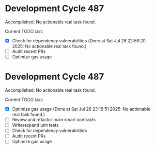 # Development Cycle 487

Accomplished: No actionable real task found.

Current TODO List:

- [x] Check for dependency vulnerabilities  (Done at Sat Jul 26 22:56:20 2025: No actionable real task found.)
- [ ] Audit recent PRs
- [ ] Optimize gas usage

# Development Cycle 487

Accomplished: No actionable real task found.

Current TODO List:

- [x] Optimize gas usage  (Done at Sat Jul 26 23:16:51 2025: No actionable real task found.)
- [ ] Review and refactor main smart contracts
- [ ] Write/expand unit tests
- [ ] Check for dependency vulnerabilities
- [ ] Audit recent PRs
- [ ] Optimize gas usage